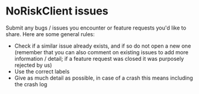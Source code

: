 # NoRiskClient issues

Submit any bugs / issues you encounter or feature requests you'd like to share.
Here are some general rules:
- Check if a similar issue already exists, and if so do not open a new
one (remember that you can also comment on existing issues to add more
information / detail; if a feature request was closed it was purposely rejected
by us)
- Use the correct labels
- Give as much detail as possible, in case of a crash this means including the
crash log
